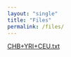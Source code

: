 ```yaml
---
layout: "single"
title: "Files"
permalink: /files/
---
```


[CHB+YRI+CEU.txt](https://raw.githubusercontent.com/wletsou/bioinformatics/master/docs/CHB%2BYRI%2BCEU.txt)
